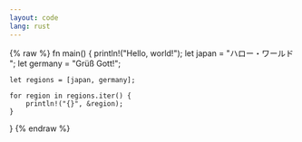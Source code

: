 ```yaml
---
layout: code
lang: rust
---
```


{% raw %} 
fn main() {
    println!("Hello, world!");
    let japan = "ハロー・ワールド ";
    let germany = "Grüß Gott!";

    let regions = [japan, germany];

    for region in regions.iter() {
        println!("{}", &region);
    }
}
{% endraw %}
